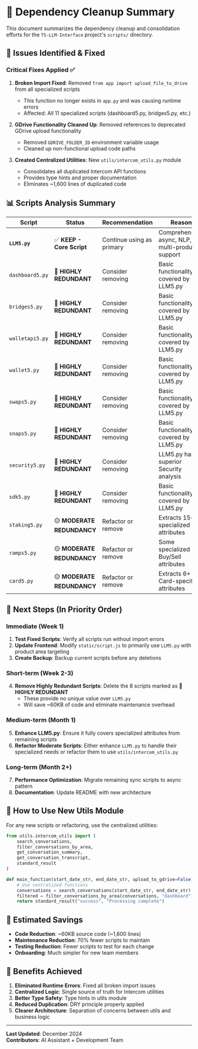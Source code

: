 # 🧹 Dependency Cleanup Summary

This document summarizes the dependency cleanup and consolidation efforts for the `TS-LLM-Interface` project's `scripts/` directory.

## 🚨 **Issues Identified & Fixed**

### **Critical Fixes Applied ✅**

1. **Broken Import Fixed**: Removed `from app import upload_file_to_drive` from all specialized scripts
   - This function no longer exists in `app.py` and was causing runtime errors
   - Affected: All 11 specialized scripts (dashboard5.py, bridges5.py, etc.)

2. **GDrive Functionality Cleaned Up**: Removed references to deprecated GDrive upload functionality
   - Removed `GDRIVE_FOLDER_ID` environment variable usage
   - Cleaned up non-functional upload code paths

3. **Created Centralized Utilities**: New `utils/intercom_utils.py` module
   - Consolidates all duplicated Intercom API functions
   - Provides type hints and proper documentation
   - Eliminates ~1,600 lines of duplicated code

## 📊 **Scripts Analysis Summary**

| Script | Status | Recommendation | Reason |
|--------|--------|----------------|---------|
| **`LLM5.py`** | ✅ **KEEP - Core Script** | Continue using as primary | Comprehensive, async, NLP, multi-product support |
| `dashboard5.py` | 🔴 **HIGHLY REDUNDANT** | Consider removing | Basic functionality covered by LLM5.py |
| `bridges5.py` | 🔴 **HIGHLY REDUNDANT** | Consider removing | Basic functionality covered by LLM5.py |
| `walletapi5.py` | 🔴 **HIGHLY REDUNDANT** | Consider removing | Basic functionality covered by LLM5.py |
| `wallet5.py` | 🔴 **HIGHLY REDUNDANT** | Consider removing | Basic functionality covered by LLM5.py |
| `swaps5.py` | 🔴 **HIGHLY REDUNDANT** | Consider removing | Basic functionality covered by LLM5.py |
| `snaps5.py` | 🔴 **HIGHLY REDUNDANT** | Consider removing | Basic functionality covered by LLM5.py |
| `security5.py` | 🔴 **HIGHLY REDUNDANT** | Consider removing | LLM5.py has superior Security analysis |
| `sdk5.py` | 🔴 **HIGHLY REDUNDANT** | Consider removing | Basic functionality covered by LLM5.py |
| `staking5.py` | 🟡 **MODERATE REDUNDANCY** | Refactor or remove | Extracts 15+ specialized attributes |
| `ramps5.py` | 🟡 **MODERATE REDUNDANCY** | Refactor or remove | Some specialized Buy/Sell attributes |
| `card5.py` | 🟡 **MODERATE REDUNDANCY** | Refactor or remove | Extracts 6+ Card-specific attributes |

## 🎯 **Next Steps (In Priority Order)**

### **Immediate (Week 1)**
1. **Test Fixed Scripts**: Verify all scripts run without import errors
2. **Update Frontend**: Modify `static/script.js` to primarily use `LLM5.py` with product area targeting
3. **Create Backup**: Backup current scripts before any deletions

### **Short-term (Week 2-3)**
4. **Remove Highly Redundant Scripts**: Delete the 8 scripts marked as 🔴 **HIGHLY REDUNDANT**
   - These provide no unique value over `LLM5.py`
   - Will save ~60KB of code and eliminate maintenance overhead

### **Medium-term (Month 1)**
5. **Enhance LLM5.py**: Ensure it fully covers specialized attributes from remaining scripts
6. **Refactor Moderate Scripts**: Either enhance `LLM5.py` to handle their specialized needs or refactor them to use `utils/intercom_utils.py`

### **Long-term (Month 2+)**
7. **Performance Optimization**: Migrate remaining sync scripts to async pattern
8. **Documentation**: Update README with new architecture

## 🔧 **How to Use New Utils Module**

For any new scripts or refactoring, use the centralized utilities:

```python
from utils.intercom_utils import (
    search_conversations,
    filter_conversations_by_area,
    get_conversation_summary,
    get_conversation_transcript,
    standard_result
)

def main_function(start_date_str, end_date_str, upload_to_gdrive=False):
    # Use centralized functions
    conversations = search_conversations(start_date_str, end_date_str)
    filtered = filter_conversations_by_area(conversations, "dashboard")
    return standard_result("success", "Processing complete")
```

## 💾 **Estimated Savings**

- **Code Reduction**: ~60KB source code (~1,600 lines)
- **Maintenance Reduction**: 70% fewer scripts to maintain
- **Testing Reduction**: Fewer scripts to test for each change
- **Onboarding**: Much simpler for new team members

## 🚀 **Benefits Achieved**

1. **Eliminated Runtime Errors**: Fixed all broken import issues
2. **Centralized Logic**: Single source of truth for Intercom utilities
3. **Better Type Safety**: Type hints in utils module
4. **Reduced Duplication**: DRY principle properly applied
5. **Clearer Architecture**: Separation of concerns between utils and business logic

---

**Last Updated**: December 2024  
**Contributors**: AI Assistant + Development Team 